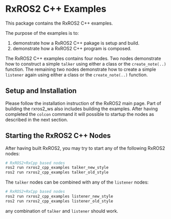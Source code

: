 # RxROS2 C++ Examples

This package contains the RxROS2 C++ examples.

The purpose of the examples is to:

1. demonstrate how a RxROS2 C++ pakage is setup and build.
1. demonstrate how a RxROS2 C++ program is composed.

The RxROS2 C++ examples contains four nodes. Two nodes demonstrate how to construct a simple `talker` using either a class or the `create_note(..)` function. The remaining two nodes demonstrate how to create a simple `listener` again using either a class or the `create_note(..)` function.

## Setup and Installation

Please follow the installation instruction of the RxROS2 main page. Part of building the rxros2_ws also includes building the examples. After having completed the `colcon` command it will possible to startup the nodes  as described in the next section.

## Starting the RxROS2 C++ Nodes

After having built RxROS2, you may try to start any of the following RxROS2 nodes:

```bash
# RxROS2+RxCpp based nodes
ros2 run rxros2_cpp_examples talker_new_style
ros2 run rxros2_cpp_examples talker_old_style
```

The `talker` nodes can be combined with any of the `listener` nodes:

```bash
# RxROS2+RxCpp based nodes
ros2 run rxros2_cpp_examples listener_new_style
ros2 run rxros2_cpp_examples listener_old_style
```

any combination of `talker` and `listener` should work.
